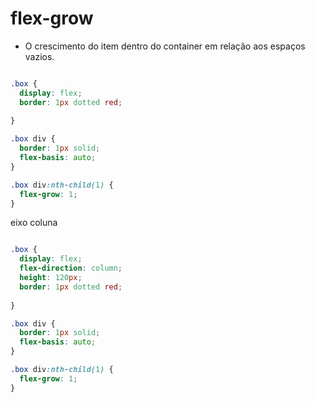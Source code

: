 # flex-grow

- O crescimento do item dentro do container em relação aos espaços vazios.

```css

.box {
  display: flex;
  border: 1px dotted red;
  
}

.box div {
  border: 1px solid;
  flex-basis: auto;
}

.box div:nth-child(1) {
  flex-grow: 1;
}

```

eixo coluna

```css

.box {
  display: flex;
  flex-direction: column;
  height: 120px;
  border: 1px dotted red;
  
}

.box div {
  border: 1px solid;
  flex-basis: auto;
}

.box div:nth-child(1) {
  flex-grow: 1;
}